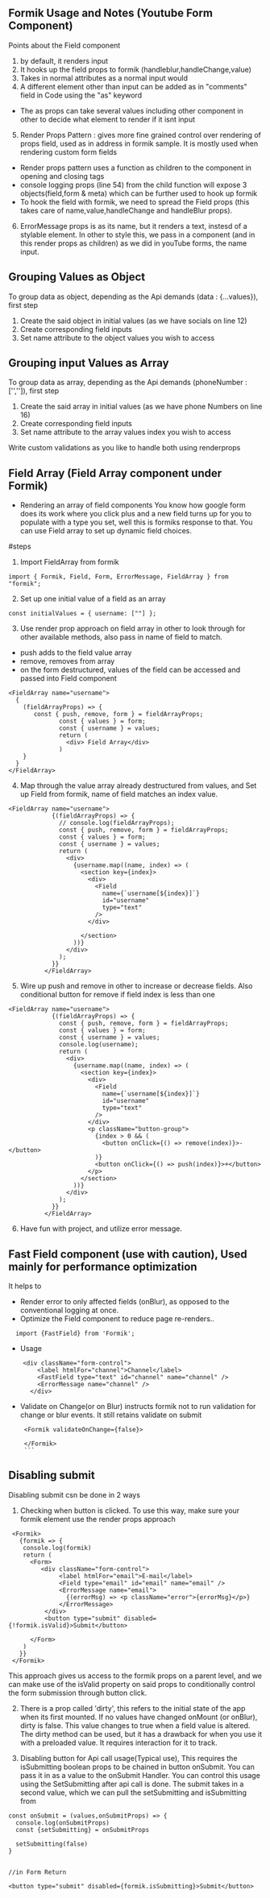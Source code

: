 ## Formik Usage and Notes (Youtube Form Component)

Points about the Field component

1. by default, it renders input
2. It hooks up the field props to formik (handleblur,handleChange,value)
3. Takes in normal attributes as a normal input would
4. A different element other than input can be added as in "comments" field in Code using the "as" keyword

- The as props can take several values including other component in other to decide what element to render if it isnt input

5. Render Props Pattern : gives more fine grained control over rendering of props field, used as in address in formik sample. It is mostly used when rendering custom form fields

- Render props pattern uses a function as children to the component in opening and closing tags
- console logging props (line 54) from the child function will expose 3 objects(field,form & meta) which can be further used to hook up formik
- To hook the field with formik, we need to spread the Field props (this takes care of name,value,handleChange and handleBlur props).

6. ErrorMessage props is as its name, but it renders a text, instesd of a stylable element. In other to style this, we pass in a component (and in this render props as children) as we did in youTube forms, the name input.

## Grouping Values as Object

To group data as object, depending as the Api demands (data : {...values}), first step

1. Create the said object in initial values (as we have socials on line 12)
2. Create corresponding field inputs
3. Set name attribute to the object values you wish to access

## Grouping input Values as Array

To group data as array, depending as the Api demands (phoneNumber :['','']), first step

1. Create the said array in initial values (as we have phone Numbers on line 16)
2. Create corresponding field inputs
3. Set name attribute to the array values index you wish to access

Write custom validations as you like to handle both using renderprops

## Field Array (Field Array component under Formik)

- Rendering an array of field components
  You know how google form does its work where you click plus and a new field turns up for you to populate with a type you set, well this is formiks response to that. You can use Field array to set up dynamic field choices.

#steps

1. Import FieldArray from formik

```
import { Formik, Field, Form, ErrorMessage, FieldArray } from "formik";

```

2. Set up one initial value of a field as an array

```
const initialValues = { username: [""] };

```

3. Use render prop approach on field array in other to look through for other available methods, also pass in name of field to match.

- push adds to the field value array
- remove, removes from array
- on the form destructured, values of the field can be accessed and passed into Field component

```
<FieldArray name="username">
  {
    (fieldArrayProps) => {
       const { push, remove, form } = fieldArrayProps;
              const { values } = form;
              const { username } = values;
              return (
                <div> Field Array</div>
              )
    }
  }
</FieldArray>
```

4. Map through the value array already destructured from values, and Set up Field from formik, name of field matches an index value.

```
<FieldArray name="username">
            {(fieldArrayProps) => {
              // console.log(fieldArrayProps);
              const { push, remove, form } = fieldArrayProps;
              const { values } = form;
              const { username } = values;
              return (
                <div>
                  {username.map((name, index) => (
                    <section key={index}>
                      <div>
                        <Field
                          name={`username[${index}]`}
                          id="username"
                          type="text"
                        />
                      </div>

                    </section>
                  ))}
                </div>
              );
            }}
          </FieldArray>
```

5. Wire up push and remove in other to increase or decrease fields. Also conditional button for remove if field index is less than one

```
<FieldArray name="username">
            {(fieldArrayProps) => {
              const { push, remove, form } = fieldArrayProps;
              const { values } = form;
              const { username } = values;
              console.log(username);
              return (
                <div>
                  {username.map((name, index) => (
                    <section key={index}>
                      <div>
                        <Field
                          name={`username[${index}]`}
                          id="username"
                          type="text"
                        />
                      </div>
                      <p className="button-group">
                        {index > 0 && (
                          <button onClick={() => remove(index)}>-</button>
                        )}
                        <button onClick={() => push(index)}>+</button>
                      </p>
                    </section>
                  ))}
                </div>
              );
            }}
          </FieldArray>
```

6. Have fun with project, and utilize error message.

## Fast Field component (use with caution), Used mainly for performance optimization

It helps to

- Render error to only affected fields (onBlur), as opposed to the conventional logging at once.
- Optimize the Field component to reduce page re-renders..

```
  import {FastField} from 'Formik';
```

- Usage

```
    <div className="form-control">
        <label htmlFor="channel">Channel</label>
        <FastField type="text" id="channel" name="channel" />
        <ErrorMessage name="channel" />
      </div>
```

- Validate on Change(or on Blur) instructs formik not to run validation for change or blur events. It still retains validate on submit

  ````
   <Formik validateOnChange={false}>

   </Formik>
   ```

  ````

## Disabling submit

Disabling submit csn be done in 2 ways

1. Checking when button is clicked.
   To use this way, make sure your formik element use the render props approach

```
 <Formik>
   {formik => {
    console.log(formik)
    return (
      <Form>
         <div className="form-control">
              <label htmlFor="email">E-mail</label>
              <Field type="email" id="email" name="email" />
              <ErrorMessage name="email">
                {(errorMsg) => <p className="error">{errorMsg}</p>}
              </ErrorMessage>
          </div>
          <button type="submit" disabled={!formik.isValid}>Submit</button>

      </Form>
    )
   }}
 </Formik>

```

This approach gives us access to the formik props on a parent level, and we can make use of the isValid property on said props to conditionally control the form submission through button click.

2.  There is a prop called 'dirty', this refers to the initial state of the app when its first mounted. If no values have changed onMount (or onBlur), dirty is false. This value changes to true when a field value is altered.
    The dirty method can be used, but it has a drawback for when you use it with a preloaded value. It requires interaction for it to track.

3.  Disabling button for Api call usage(Typical use), This requires the isSubmitting boolean props to be chained in button onSubmit. You can pass it in as a value to the onSubmit Handler. You can control this usage using the SetSubmitting after api call is done. The submit takes in a second value, which we can pull the setSubmitting and isSubmitting from

```
const onSubmit = (values,onSubmitProps) => {
  console.log(onSubmitProps)
  const {setSubmitting} = onSubmitProps

  setSubmitting(false)
}


//in Form Return

<button type="submit" disabled={formik.isSubmitting}>Submit</button>


```
